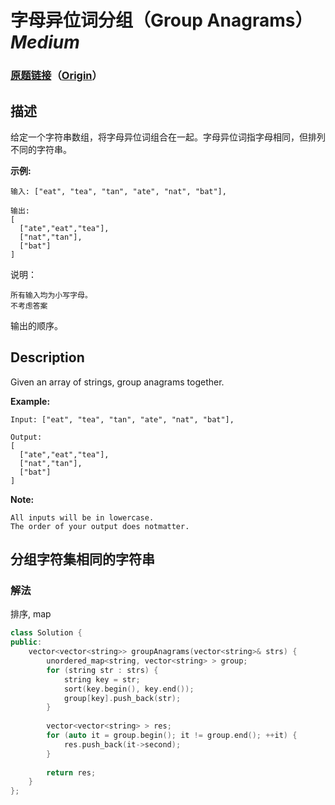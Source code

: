 # 字母异位词分组（Group Anagrams）*Medium*
### [原题链接](https://leetcode-cn.com/problems/group-anagrams)（[Origin](https://leetcode.com/problems/group-anagrams)）
## 描述
给定一个字符串数组，将字母异位词组合在一起。字母异位词指字母相同，但排列不同的字符串。

**示例:**
```
输入: ["eat", "tea", "tan", "ate", "nat", "bat"],

输出:
[
  ["ate","eat","tea"],
  ["nat","tan"],
  ["bat"]
]
```

说明：


	所有输入均为小写字母。
	不考虑答案
输出的顺序。

## Description
Given an array of strings, group anagrams together.

**Example:**
```
Input: ["eat", "tea", "tan", "ate", "nat", "bat"],

Output:
[
  ["ate","eat","tea"],
  ["nat","tan"],
  ["bat"]
]
```
**Note:**



	All inputs will be in lowercase.
	The order of your output does notmatter.



## 分组字符集相同的字符串
### 解法
排序, map
```c++
class Solution {
public:
    vector<vector<string>> groupAnagrams(vector<string>& strs) {
        unordered_map<string, vector<string> > group;
        for (string str : strs) {
            string key = str;
            sort(key.begin(), key.end());
            group[key].push_back(str);
        }
        
        vector<vector<string> > res;
        for (auto it = group.begin(); it != group.end(); ++it) {
            res.push_back(it->second);
        }
        
        return res;
    }
};
```